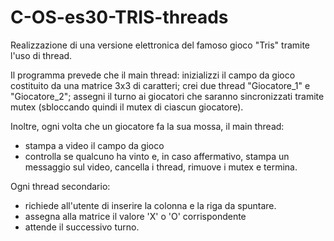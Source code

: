 # C-OS-es30-TRIS-threads
Realizzazione di una versione elettronica del famoso gioco "Tris" tramite l'uso di thread.

Il programma prevede che il main thread: 
  inizializzi il campo da gioco costituito da una matrice 3x3 di caratteri; 
  crei due thread "Giocatore_1" e "Giocatore_2";
  assegni il turno ai giocatori che saranno sincronizzati tramite mutex (sbloccando quindi il mutex di ciascun giocatore).

Inoltre, ogni volta che un giocatore fa la sua mossa, il main thread:
   - stampa a video il campo da gioco
   - controlla se qualcuno ha vinto e, in caso affermativo, stampa un messaggio  sul video, cancella i thread, rimuove i mutex e termina.

Ogni thread secondario:
  - richiede all'utente di inserire la colonna e la riga da spuntare.
  - assegna alla matrice il valore 'X' o 'O' corrispondente
  - attende il successivo turno.
